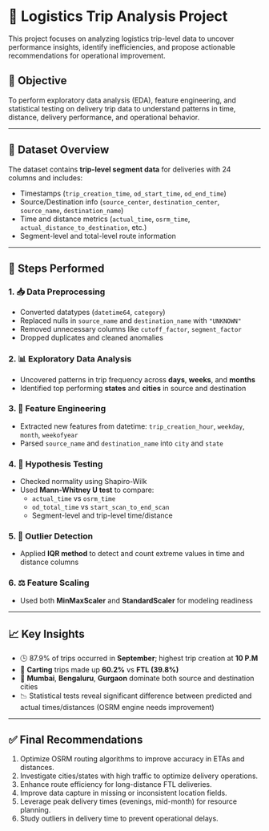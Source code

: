 # 🚚 Logistics Trip Analysis Project

This project focuses on analyzing logistics trip-level data to uncover performance insights, identify inefficiencies, and propose actionable recommendations for operational improvement.

## 📌 Objective

To perform exploratory data analysis (EDA), feature engineering, and statistical testing on delivery trip data to understand patterns in time, distance, delivery performance, and operational behavior.

---

## 📂 Dataset Overview

The dataset contains **trip-level segment data** for deliveries with 24 columns and includes:
- Timestamps (`trip_creation_time`, `od_start_time`, `od_end_time`)
- Source/Destination info (`source_center`, `destination_center`, `source_name`, `destination_name`)
- Time and distance metrics (`actual_time`, `osrm_time`, `actual_distance_to_destination`, etc.)
- Segment-level and total-level route information

---

## 🔧 Steps Performed

### 1. 📥 Data Preprocessing
- Converted datatypes (`datetime64`, `category`)
- Replaced nulls in `source_name` and `destination_name` with `"UNKNOWN"`
- Removed unnecessary columns like `cutoff_factor`, `segment_factor`
- Dropped duplicates and cleaned anomalies

### 2. 📊 Exploratory Data Analysis
- Uncovered patterns in trip frequency across **days**, **weeks**, and **months**
- Identified top performing **states** and **cities** in source and destination

### 3. 🧮 Feature Engineering
- Extracted new features from datetime: `trip_creation_hour`, `weekday`, `month`, `weekofyear`
- Parsed `source_name` and `destination_name` into `city` and `state`

### 4. 🧪 Hypothesis Testing
- Checked normality using Shapiro-Wilk
- Used **Mann-Whitney U test** to compare:
  - `actual_time` vs `osrm_time`
  - `od_total_time` vs `start_scan_to_end_scan`
  - Segment-level and trip-level time/distance

### 5. 🧼 Outlier Detection
- Applied **IQR method** to detect and count extreme values in time and distance columns

### 6. ⚖️ Feature Scaling
- Used both **MinMaxScaler** and **StandardScaler** for modeling readiness

---

## 📈 Key Insights

- 🕒 87.9% of trips occurred in **September**; highest trip creation at **10 P.M**
- 🚛 **Carting** trips made up **60.2%** vs **FTL (39.8%)**
- 🌆 **Mumbai**, **Bengaluru**, **Gurgaon** dominate both source and destination cities
- 📉 Statistical tests reveal significant difference between predicted and actual times/distances (OSRM engine needs improvement)

---

## ✅ Final Recommendations

1. Optimize OSRM routing algorithms to improve accuracy in ETAs and distances.
2. Investigate cities/states with high traffic to optimize delivery operations.
3. Enhance route efficiency for long-distance FTL deliveries.
4. Improve data capture in missing or inconsistent location fields.
5. Leverage peak delivery times (evenings, mid-month) for resource planning.
6. Study outliers in delivery time to prevent operational delays.
